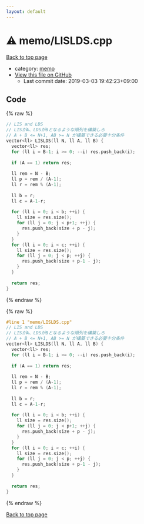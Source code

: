 ```yaml
---
layout: default
---
```


<!-- mathjax config similar to math.stackexchange -->
<script type="text/javascript" async
  src="https://cdnjs.cloudflare.com/ajax/libs/mathjax/2.7.5/MathJax.js?config=TeX-MML-AM_CHTML">
</script>
<script type="text/x-mathjax-config">
  MathJax.Hub.Config({
    TeX: { equationNumbers: { autoNumber: "AMS" }},
    tex2jax: {
      inlineMath: [ ['$','$'] ],
      processEscapes: true
    },
    "HTML-CSS": { matchFontHeight: false },
    displayAlign: "left",
    displayIndent: "2em"
  });
</script>

<script type="text/javascript" src="https://cdnjs.cloudflare.com/ajax/libs/jquery/3.4.1/jquery.min.js"></script>
<script src="https://cdn.jsdelivr.net/npm/jquery-balloon-js@1.1.2/jquery.balloon.min.js" integrity="sha256-ZEYs9VrgAeNuPvs15E39OsyOJaIkXEEt10fzxJ20+2I=" crossorigin="anonymous"></script>
<script type="text/javascript" src="../../assets/js/copy-button.js"></script>
<link rel="stylesheet" href="../../assets/css/copy-button.css" />


# :warning: memo/LISLDS.cpp

<a href="../../index.html">Back to top page</a>

* category: <a href="../../index.html#d504a5ea65b088497578bdd812714d51">memo</a>
* <a href="{{ site.github.repository_url }}/blob/master/memo/LISLDS.cpp">View this file on GitHub</a>
    - Last commit date: 2019-03-03 19:42:23+09:00




## Code

<a id="unbundled"></a>
{% raw %}
```cpp
// LIS and LDS
// LISがA、LDSがBとなるような順列を構築しろ
// A + B <= N+1, AB >= N が構築できる必要十分条件
vector<ll> LISLDS(ll N, ll A, ll B) {
  vector<ll> res;
  for (ll i = B-1; i >= 0; --i) res.push_back(i);
  
  if (A == 1) return res;
  
  ll rem = N - B;
  ll p = rem / (A-1);
  ll r = rem % (A-1);
  
  ll b = r;
  ll c = A-1-r;
  
  for (ll i = 0; i < b; ++i) {
    ll size = res.size();
    for (ll j = 0; j < p+1; ++j) {
      res.push_back(size + p - j);
    }
  }
  for (ll i = 0; i < c; ++i) {
    ll size = res.size();
    for (ll j = 0; j < p; ++j) {
      res.push_back(size + p-1 - j);
    }
  }
  
  return res;
}
```
{% endraw %}

<a id="bundled"></a>
{% raw %}
```cpp
#line 1 "memo/LISLDS.cpp"
// LIS and LDS
// LISがA、LDSがBとなるような順列を構築しろ
// A + B <= N+1, AB >= N が構築できる必要十分条件
vector<ll> LISLDS(ll N, ll A, ll B) {
  vector<ll> res;
  for (ll i = B-1; i >= 0; --i) res.push_back(i);
  
  if (A == 1) return res;
  
  ll rem = N - B;
  ll p = rem / (A-1);
  ll r = rem % (A-1);
  
  ll b = r;
  ll c = A-1-r;
  
  for (ll i = 0; i < b; ++i) {
    ll size = res.size();
    for (ll j = 0; j < p+1; ++j) {
      res.push_back(size + p - j);
    }
  }
  for (ll i = 0; i < c; ++i) {
    ll size = res.size();
    for (ll j = 0; j < p; ++j) {
      res.push_back(size + p-1 - j);
    }
  }
  
  return res;
}
```
{% endraw %}

<a href="../../index.html">Back to top page</a>

